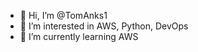 - 👋 Hi, I’m @TomAnks1
- 👀 I’m interested in AWS, Python, DevOps
- 🌱 I’m currently learning AWS

<!---
TomAnks1/TomAnks1 is a ✨ special ✨ repository because its `README.md` (this file) appears on your GitHub profile.
You can click the Preview link to take a look at your changes.
--->
